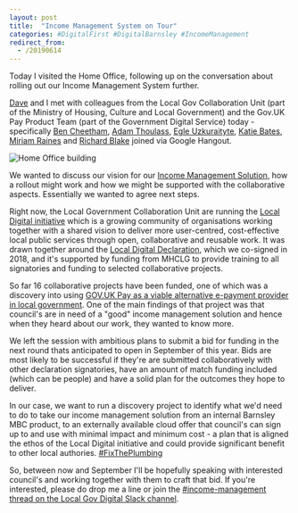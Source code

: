 ```yaml
---
layout: post
title:  "Income Management System on Tour"
categories: #DigitalFirst #DigitalBarnsley #IncomeManagement
redirect_from:
  - /20190614
---
```

Today I visited the Home Office, following up on the conversation about rolling out our Income Management System further.

[Dave](https://twitter.com/davidrob2002) and I met with colleagues from the Local Gov Collaboration Unit (part of the Ministry of Housing, Culture and Local Government) and the Gov.UK Pay Product Team (part of the Government Digital Service) today - specifically [Ben Cheetham](https://twitter.com/bforben), [Adam Thoulass](https://twitter.com/AdamThoulass), [Egle Uzkuraityte](https://twitter.com/egle_a_ieva), [Katie Bates](https://uk.linkedin.com/in/katie-bates-a053b236), [Miriam Raines](https://twitter.com/MiriamAliceR) and [Richard Blake](https://uk.linkedin.com/in/richardblake86) joined via Google Hangout.

![Home Office building](https://upload.wikimedia.org/wikipedia/commons/6/67/Marsham_Street.jpg)

We wanted to discuss our vision for our [Income Management Solution](/blog/council-software-backed-for-national-rollout/), how a rollout might work and how we might be supported with the collaborative aspects. Essentially we wanted to agree next steps.

Right now, the Local Government Collaboration Unit are running the [Local Digital initiative](https://localdigital.gov.uk/) which is a growing community of organisations working together with a shared vision to deliver more user-centred, cost-effective local public services through open, collaborative and reusable work. It was drawn together around the [Local Digital Declaration](https://localdigital.gov.uk/declaration/), which we co-signed in 2018, and it's supported by funding from MHCLG to provide training to all signatories and funding to selected collaborative projects.

So far 16 collaborative projects have been funded, one of which was a discovery into using [GOV.UK Pay as a viable alternative e-payment provider in local government](https://localdigital.gov.uk/gov-uk-pay-as-a-viable-alternative-e-payment-provider/). One of the main findings of that project was that council's are in need of a "good" income management solution and hence when they heard about our work, they wanted to know more.

We left the session with ambitious plans to submit a bid for funding in the next round thats anticipated to open in September of this year. Bids are most likely to be successful if they're are submitted collaboratively with other declaration signatories, have an amount of match funding included (which can be people) and have a solid plan for the outcomes they hope to deliver.

In our case, we want to run a discovery project to identify what we'd need to do to take our income management solution from an internal Barnsley MBC product, to an externally available cloud offer that council's can sign up to and use with minimal impact and minimum cost - a plan that is aligned the ethos of the Local Digital initiative and could provide significant benefit to other local authories. [#FixThePlumbing](https://twitter.com/hashtag/FixThePlumbing)

So, between now and September I'll be hopefully speaking with interested council's and working together with them to craft that bid. If you're interested, please do drop me a line or join the [#income-management thread on the Local Gov Digital Slack channel](https://localgovdigital.slack.com/messages/CJW65RNAY).
